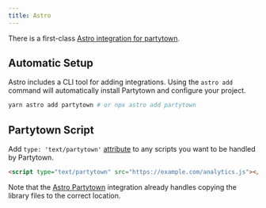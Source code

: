 ```yaml
---
title: Astro
---
```


There is a first-class [Astro integration for partytown](https://github.com/withastro/astro/tree/main/packages/integrations/partytown).

## Automatic Setup

Astro includes a CLI tool for adding integrations. Using the `astro add` command will automatically install Partytown and configure your project.

```bash
yarn astro add partytown # or npx astro add partytown
```

## Partytown Script

Add `type: 'text/partytown'` [attribute](/partytown-scripts) to any scripts you want to be handled by Partytown.

```html
<script type="text/partytown" src="https://example.com/analytics.js"></script>
```

Note that the [Astro Partytown](https://github.com/withastro/astro/tree/main/packages/integrations/partytown) integration already handles copying the library files to the correct location.
